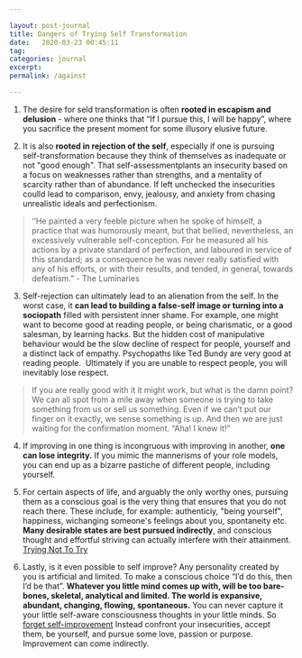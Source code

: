 ```yaml
---

layout: post-journal
title: Dangers of Trying Self Transformation 
date:   2020-03-23 00:45:11
tag: 
categories: journal
excerpt: 
permalink: /against

---
```


1.  The desire for seld transformation is often **rooted in escapism and delusion** - where one thinks that “If I pursue this, I will be happy”, where you sacrifice the present moment for some illusory elusive future. 


2. It is also **rooted in rejection of the self**, especially if one is pursuing self-transformation because they think of themselves as inadequate or not "good enough". That self-assessmentplants an insecurity based on a focus on weaknesses rather than strengths, and a mentality of scarcity rather than of abundance. If left unchecked the insecurities coulld lead to comparison, envy, jealousy, and anxiety from chasing unrealistic ideals and perfectionism. 
> ‘’He painted a very feeble picture when he spoke of himself, a practice that was humorously meant, but that bellied, nevertheless, an excessively vulnerable self-conception. For he measured all his actions by a private standard of perfection, and laboured in service of this standard; as a consequence he was never really satisfied with any of his efforts, or with their results, and tended, in general, towards defeatism.” - The Luminaries

3. Self-rejection can ultimately lead to an alienation from the self. In the worst case, it **can lead to building a false-self image or turning into a sociopath** filled with persistent inner shame.
For example, one might want to become good at reading people, or being charismatic, or a good salesman, by learning hacks. But the hidden cost of manipulative behaviour would be the slow decline of respect for people, yourself and a distinct lack of empathy. Psychopaths like Ted Bundy are very good at reading people.  Ultimately if you are unable to respect people, you will inevitably lose respect. 
> If you are really good with it it might work, but what is the damn point? We can all spot from a mile away when someone is trying to take something from us or sell us something. Even if we can’t put our finger on it exactly, we sense something is up. And then we are just waiting for the confirmation moment. “Aha! I knew it!”


4. If improving in one thing is incongruous with improving in another, **one can lose integrity.** If you mimic the mannerisms of your role models, you can end up as a bizarre pastiche of different people, including yourself. 

5. For certain aspects of life, and arguably the only worthy ones, pursuing them as a conscious goal is the very thing that ensures that you do not reach there. These include, for example: authenticiy, "being yourself", happiness, wichanging someone's feelings about you, spontaneity etc. **Many desirable states are best pursued indirectly**, and conscious thought and effortful striving can actually interfere with their attainment.  
[Trying Not To Try](https://www.brainpickings.org/2014/04/21/trying-not-to-try-slingerland/)


6. Lastly, is it even possible to self improve? Any personality created by you is artificial and limited.  To make a conscious choice “I’d do this,  then I’d be that”.  **Whatever you little mind comes up with, will be too bare-bones, skeletal, analytical and limited. The world is expansive, abundant, changing, flowing, spontaneous.** You can never capture it your little self-aware consciousness thoughts in your little minds. So [forget self-improvement](https://news.ycombinator.com/item?id=3605242) Instead confront your insecurities, accept them, be yourself, and pursue some love, passion or purpose. Improvement can come indirectly.

